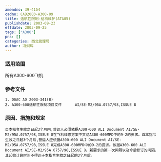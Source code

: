 ```yaml
---
amendno: 39-4154  
cadno: CAD2003-A300-09  
title: 适航性限制-结构维护(ATA05)  
publishdate: 2003-09-23  
effdate: 2003-09-25  
tags: ["A300"]  
pns: []  
categories: 西北管理局  
author: 冯炯晖  
---
```

  
### 适用范围  
所有A300-600飞机  
  
<!--more-->  
### 参考文件  
    1. DGAC AD 2003-341(B)  
    2. A300-600适航性限制项目文件      AI/SE-M2/95A.0757/98,ISSUE 8  
  
### 原因、措施和规定  
    自本指令生效之日起3个月内,营运人必须依据A300-600 ALI Document AI/SE-M2/95A.0757/98,ISSUE 8在飞机维修方案中贯彻A300-600MPD中的9-2的要求。自本指令生效之日起3个月后,营运人应依据A300-600 ALI Document AI/SE-M2/95A.0757/98,ISSUE 8完成A300-600MPD中的9-2的要求。依据A300-600 ALI Document AI/SE-M2/95A.0757/98,ISSUE 8，新要求的第一次间隔以及今后修订的间隔，其起始计算时间不得迟于本指令生效之日起的3个月后。  
